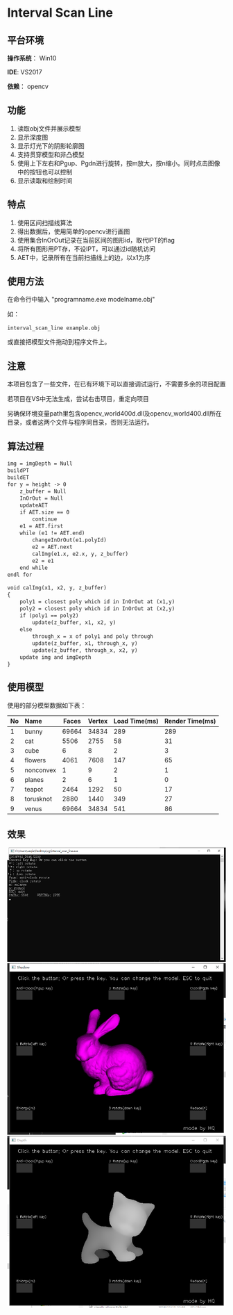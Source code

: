 # Interval Scan Line 

## 平台环境
**操作系统**：  Win10

**IDE**: VS2017

**依赖**： opencv 


## 功能
1. 读取obj文件并展示模型
1. 显示深度图
1. 显示灯光下的阴影轮廓图
1. 支持贯穿模型和非凸模型
1. 使用上下左右和Pgup、Pgdn进行旋转，按m放大，按n缩小。同时点击图像中的按钮也可以控制
1. 显示读取和绘制时间

## 特点
1. 使用区间扫描线算法
1. 得出数据后，使用简单的opencv进行画图
1. 使用集合InOrOut记录在当前区间的图形id，取代IPT的flag
1. 将所有图形用PT存，不设IPT，可以通过id随机访问
1. AET中，记录所有在当前扫描线上的边，以x1为序

## 使用方法
在命令行中输入 "programname.exe modelname.obj"

如：
```
interval_scan_line example.obj
```
或直接把模型文件拖动到程序文件上。

## 注意
本项目包含了一些文件，在已有环境下可以直接调试运行，不需要多余的项目配置

若项目在VS中无法生成，尝试右击项目，重定向项目

另确保环境变量path里包含opencv_world400d.dll及opencv_world400.dll所在目录，或者这两个文件与程序同目录，否则无法运行。

## 算法过程
```
img = imgDepth = Null
buildPT
buildET
for y = height -> 0
    z_buffer = Null
    InOrOut = Null
    updateAET
    if AET.size == 0
        continue
    e1 = AET.first
    while (e1 != AET.end)
        changeInOrOut(e1.polyId)
        e2 = AET.next
        calImg(e1.x, e2.x, y, z_buffer)
        e2 = e1
    end while
endl for
```

```
void calImg(x1, x2, y, z_buffer)
{
    poly1 = closest poly which id in InOrOut at (x1,y)
    poly2 = closest poly which id in InOrOut at (x2,y)
    if (poly1 == poly2)
        update(z_buffer, x1, x2, y)
    else
        through_x = x of poly1 and poly through
        update(z_buffer, x1, through_x, y)
        update(z_buffer, through_x, x2, y)
    update img and imgDepth
}
```

## 使用模型
使用的部分模型数据如下表：

|No|Name|Faces|Vertex|Load Time(ms)|Render Time(ms)|
|---|:---|---|---|---|---|
|1|bunny|69664|34834|289|289|
|2|cat|5506|2755|58|31|
|3|cube|6|8|2|3|
|4|flowers|4061|7608|147|65|
|5|nonconvex|1|9|2|1|
|6|planes|2|6|1|0|
|7|teapot|2464|1292|50|17|
|8|torusknot|2880|1440|349|27|
|9|venus|69664|34834|541|86|

## 效果
![](./pics/console_panel.png)
![](./pics/S_bunny_69664_34834.png)
![](./pics/D_cat_5506_2755.png)